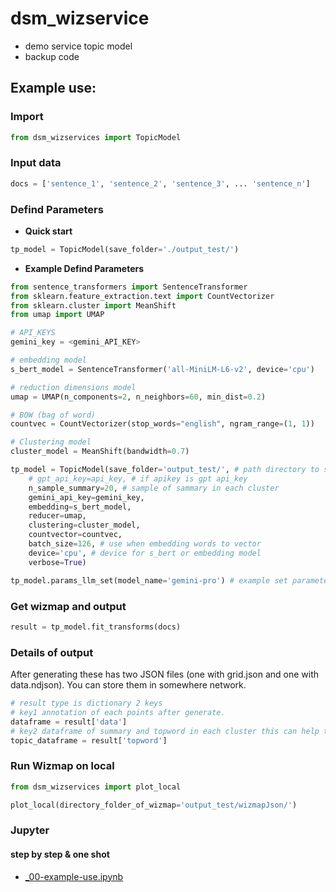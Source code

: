 # **dsm_wizservice**
- demo service topic model
- backup code

## **Example use:**

### **Import** 
```python
from dsm_wizservices import TopicModel
```

### **Input data**
```python
docs = ['sentence_1', 'sentence_2', 'sentence_3', ... 'sentence_n']
```

### **Defind Parameters**
- **Quick start**
```python
tp_model = TopicModel(save_folder='./output_test/')
```

- **Example Defind Parameters**
```python
from sentence_transformers import SentenceTransformer 
from sklearn.feature_extraction.text import CountVectorizer
from sklearn.cluster import MeanShift
from umap import UMAP

# API_KEYS
gemini_key = <gemini_API_KEY>

# embedding model
s_bert_model = SentenceTransformer('all-MiniLM-L6-v2', device='cpu')

# reduction dimensions model
umap = UMAP(n_components=2, n_neighbors=60, min_dist=0.2)

# BOW (bag of word)
countvec = CountVectorizer(stop_words="english", ngram_range=(1, 1))

# Clustering model
cluster_model = MeanShift(bandwidth=0.7)
```
```python
tp_model = TopicModel(save_folder='output_test/', # path directory to save wizmap data [grid.json, data.ndjson] 
    # gpt_api_key=api_key, # if apikey is gpt api_key 
    n_sample_summary=20, # sample of sammary in each cluster
    gemini_api_key=gemini_key, 
    embedding=s_bert_model, 
    reducer=umap, 
    clustering=cluster_model, 
    countvector=countvec, 
    batch_size=126, # use when embedding words to vector
    device='cpu', # device for s_bert or embedding model
    verbose=True)

tp_model.params_llm_set(model_name='gemini-pro') # example set parameters of llm
```

### **Get wizmap and output**
```python
result = tp_model.fit_transforms(docs)
```

### **Details of output**
After generating these has two JSON files (one with grid.json and one with data.ndjson). You can store them in somewhere network.

```python
# result type is dictionary 2 keys
# key1 annotation of each points after generate.
dataframe = result['data']
# key2 dataframe of summary and topword in each cluster this can help to analysis.
topic_dataframe = result['topword']
```

### **Run Wizmap on local**
```python
from dsm_wizservices import plot_local

plot_local(directory_folder_of_wizmap='output_test/wizmapJson/')
```


### Jupyter
#### step by step & one shot 
- <a href="/notebook/_00-example-use.ipynb"> _00-example-use.ipynb </a>


